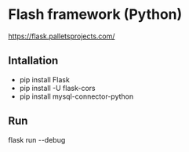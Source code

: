 # Flash framework (Python)
https://flask.palletsprojects.com/

## Intallation
- pip install Flask
- pip install -U flask-cors
- pip install mysql-connector-python

## Run
flask run  --debug
